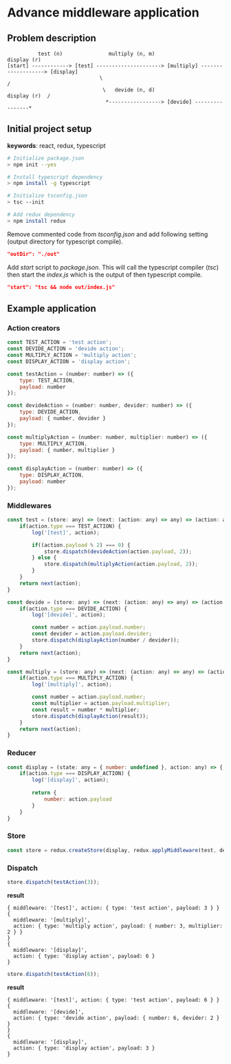 # Advance middleware application

## Problem description

```
          test (n)               multiply (n, m)                 display (r)
[start] ------------> [test] ---------------------> [multiply] -------------------> [display]
                              \                                                /
                               \   devide (n, d)                 display (r)  /
                                *-----------------> [devide] ----------------*
```

## Initial project setup
**keywords**: react, redux, typescript

```bash
# Initialize package.json
> npm init --yes

# Install typescript dependency
> npm install -g typescript

# Initialize tsconfig.json
> tsc --init

# Add redux dependency
> npm install redux
```

Remove commented code from *tsconfig.json* and add following 
setting (output directory for typescript compile).
```json
"outDir": "./out"
```

Add *start* script to *package.json*. This will call the typescript 
compiler (*tsc*) then start the *index.js* which is the output of then
typescript compile.
```json
"start": "tsc && node out/index.js"
```
## Example application

### Action creators

```js
const TEST_ACTION = 'test action';
const DEVIDE_ACTION = 'devide action';
const MULTIPLY_ACTION = 'multiply action';
const DISPLAY_ACTION = 'display action';

const testAction = (number: number) => ({
    type: TEST_ACTION,
    payload: number
});

const devideAction = (number: number, devider: number) => ({
    type: DEVIDE_ACTION,
    payload: { number, devider }
});

const multiplyAction = (number: number, multiplier: number) => ({
    type: MULTIPLY_ACTION,
    payload: { number, multiplier }
});

const displayAction = (number: number) => ({
    type: DISPLAY_ACTION,
    payload: number
});
```

### Middlewares

```js
const test = (store: any) => (next: (action: any) => any) => (action: any) => {
    if(action.type === TEST_ACTION) {
        log('[test]', action);

        if((action.payload % 2) === 0) {
            store.dispatch(devideAction(action.payload, 2));
        } else {
            store.dispatch(multiplyAction(action.payload, 2));
        }
    }
    return next(action);
}

const devide = (store: any) => (next: (action: any) => any) => (action: any) => {
    if(action.type === DEVIDE_ACTION) {
        log('[devide]', action);

        const number = action.payload.number;
        const devider = action.payload.devider;
        store.dispatch(displayAction(number / devider));
    }
    return next(action);
}

const multiply = (store: any) => (next: (action: any) => any) => (action: any) => {
    if(action.type === MULTIPLY_ACTION) {
        log('[multiply]', action);

        const number = action.payload.number;
        const multiplier = action.payload.multiplier;
        const result = number * multiplier;
        store.dispatch(displayAction(result));
    }
    return next(action);
}
```

### Reducer

```js
const display = (state: any = { number: undefined }, action: any) => {
    if(action.type === DISPLAY_ACTION) {
        log('[display]', action);
        
        return {
            number: action.payload
        }
    }
}
```

### Store

```js
const store = redux.createStore(display, redux.applyMiddleware(test, devide, multiply));
```

### Dispatch

```js
store.dispatch(testAction(3));
```

**result**
```
{ middleware: '[test]', action: { type: 'test action', payload: 3 } }
{
  middleware: '[multiply]',
  action: { type: 'multiply action', payload: { number: 3, multiplier: 2 } }
}
{
  middleware: '[display]',
  action: { type: 'display action', payload: 6 }
}
```

```js
store.dispatch(testAction(6));
```

**result**
```
{ middleware: '[test]', action: { type: 'test action', payload: 6 } }
{
  middleware: '[devide]',
  action: { type: 'devide action', payload: { number: 6, devider: 2 } }
}
{
  middleware: '[display]',
  action: { type: 'display action', payload: 3 }
}
```
